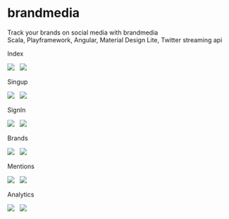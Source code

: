 # brandmedia
Track your brands on social media with brandmedia
<br>
Scala, Playframework, Angular, Material Design Lite, Twitter streaming api
<br>
<div>
  <p>Index</p>
  <p>
    <img src="https://res.cloudinary.com/dffww0cvc/image/upload/c_scale,h_320/v1474357569/index_ozykpj.jpg">&nbsp&nbsp&nbsp<img src="http://res.cloudinary.com/dffww0cvc/image/upload/c_scale,h_320/v1474357623/index-mobile_wvvoja.jpg">
  </p>
  <p>Singup</p>
  <p>
    <img src="http://res.cloudinary.com/dffww0cvc/image/upload/c_scale,h_320/v1474357587/signup_s3lxhp.jpg">&nbsp&nbsp&nbsp<img src="http://res.cloudinary.com/dffww0cvc/image/upload/c_scale,h_320/v1474357630/signup-mobile_tg87pf.jpg">
  </p>
  <p>SignIn</p>
  <p>
    <img src="http://res.cloudinary.com/dffww0cvc/image/upload/c_scale,h_320/v1474357593/signin_ng4izb.jpg">&nbsp&nbsp&nbsp<img src="http://res.cloudinary.com/dffww0cvc/image/upload/c_scale,h_320/v1474357634/signin-mobile_blovum.jpg">
  </p>
  <p>Brands</p>
  <p>
    <img src="http://res.cloudinary.com/dffww0cvc/image/upload/c_scale,h_320/v1474357603/brands_mexxhf.jpg">&nbsp&nbsp&nbsp<img src="http://res.cloudinary.com/dffww0cvc/image/upload/c_scale,h_320/v1474357648/brands-mobile-b_hbzf5z.jpg">
  </p>
  <p>Mentions</p>
  <p>
    <img src="http://res.cloudinary.com/dffww0cvc/image/upload/c_scale,h_320/v1474357607/mentions_f4nso5.jpg">&nbsp&nbsp&nbsp<img src="http://res.cloudinary.com/dffww0cvc/image/upload/c_scale,h_320/v1474357659/mentions-mobile_ojuotw.jpg">
  </p>
  <p>Analytics</p>
  <p>
    <img src="http://res.cloudinary.com/dffww0cvc/image/upload/c_scale,h_320/v1474357615/analytics_rm6u8q.jpg">&nbsp&nbsp&nbsp<img src="http://res.cloudinary.com/dffww0cvc/image/upload/c_scale,h_320/v1474357665/analytics-mobile_hrpmrz.jpg">
  </p>
</div>
